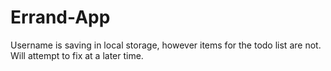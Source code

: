 # Errand-App

Username is saving in local storage, however items for the todo list are not. Will attempt to fix at a later time. 